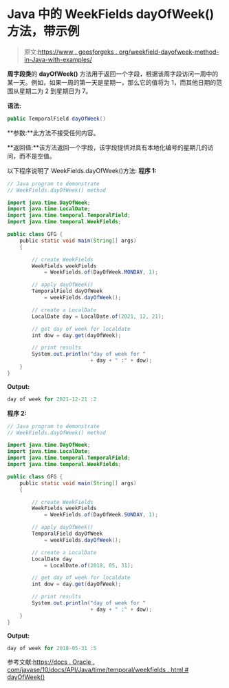 # Java 中的 WeekFields dayOfWeek()方法，带示例

> 原文:[https://www . geesforgeks . org/weekfield-dayofweek-method-in-Java-with-examples/](https://www.geeksforgeeks.org/weekfields-dayofweek-method-in-java-with-examples/)

**周字段类**的 **dayOfWeek()** 方法用于返回一个字段，根据该周字段访问一周中的某一天。例如，如果一周的第一天是星期一，那么它的值将为 1，而其他日期的范围从星期二为 2 到星期日为 7。

**语法:**

```java
public TemporalField dayOfWeek()

```

**参数:**此方法不接受任何内容。

**返回值:**该方法返回一个字段，该字段提供对具有本地化编号的星期几的访问，而不是空值。

以下程序说明了 WeekFields.dayOfWeek()方法:
**程序 1:**

```java
// Java program to demonstrate
// WeekFields.dayOfWeek() method

import java.time.DayOfWeek;
import java.time.LocalDate;
import java.time.temporal.TemporalField;
import java.time.temporal.WeekFields;

public class GFG {
    public static void main(String[] args)
    {

        // create WeekFields
        WeekFields weekFields
            = WeekFields.of(DayOfWeek.MONDAY, 1);

        // apply dayOfWeek()
        TemporalField dayOfWeek
            = weekFields.dayOfWeek();

        // create a LocalDate
        LocalDate day = LocalDate.of(2021, 12, 21);

        // get day of week for localdate
        int dow = day.get(dayOfWeek);

        // print results
        System.out.println("day of week for "
                           + day + " :" + dow);
    }
}
```

**Output:**

```java
day of week for 2021-12-21 :2

```

**程序 2:**

```java
// Java program to demonstrate
// WeekFields.dayOfWeek() method

import java.time.DayOfWeek;
import java.time.LocalDate;
import java.time.temporal.TemporalField;
import java.time.temporal.WeekFields;

public class GFG {
    public static void main(String[] args)
    {

        // create WeekFields
        WeekFields weekFields
            = WeekFields.of(DayOfWeek.SUNDAY, 1);

        // apply dayOfWeek()
        TemporalField dayOfWeek
            = weekFields.dayOfWeek();

        // create a LocalDate
        LocalDate day
            = LocalDate.of(2018, 05, 31);

        // get day of week for localdate
        int dow = day.get(dayOfWeek);

        // print results
        System.out.println("day of week for "
                           + day + " :" + dow);
    }
}
```

**Output:**

```java
day of week for 2018-05-31 :5

```

参考文献:[https://docs . Oracle . com/javase/10/docs/API/Java/time/temporal/weekfields . html # dayOfWeek()](https://docs.oracle.com/javase/10/docs/api/java/time/temporal/WeekFields.html#dayOfWeek())